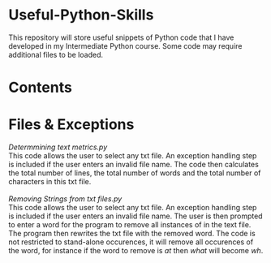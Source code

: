 # Useful-Python-Skills
This repository will store useful snippets of Python code that I have developed in my Intermediate Python course. Some code may require additional files to be loaded.

# Contents
# Files & Exceptions
*Determmining text metrics.py* <br>
This code allows the user to select any txt file. An exception handling step is included if the user enters an invalid file name. The code then calculates the total number of lines, the total number of words and the total number of characters in this txt file. <br> <br>
*Removing Strings from txt files.py* <br>
This code allows the user to select any txt file. An exception handling step is included if the user enters an invalid file name. The user is then prompted to enter a word for the program to remove all instances of in the text file. The program then rewrites the txt file with the removed word. The code is not restricted to stand-alone occurences, it will remove all occurences of the word, for instance if the word to remove is *at* then *what* will become *wh*. 
